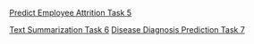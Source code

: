 [Predict Employee Attrition Task 5](https://drive.google.com/file/d/1dlg0EQtIZN7kuiLFfUmCh2X22EnyIqUy/view?usp=sharing)

[Text Summarization Task 6](https://drive.google.com/file/d/1Fr7TyTEayWndFfmR_CR9n-z8oXeoDr2B/view?usp=sharing)
[Disease Diagnosis Prediction Task 7](https://drive.google.com/file/d/1If_oIkk1oKAYzbGaf1tflZKhrxNv_Klu/view?usp=sharing)
